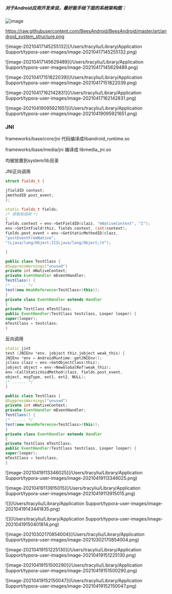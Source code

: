 







##### 对于Android应用开发来说，最好能手绘下面的系统架构图：

![image](https://raw.githubusercontent.com/BeesAndroid/BeesAndroid/master/art/android_system_structure.png)

https://raw.githubusercontent.com/BeesAndroid/BeesAndroid/master/art/android_system_structure.png



![image-20210417145255132](/Users/tracyliu/Library/Application Support/typora-user-images/image-20210417145255132.png)



![image-20210417145629489](/Users/tracyliu/Library/Application Support/typora-user-images/image-20210417145629489.png)



![image-20210417151822039](/Users/tracyliu/Library/Application Support/typora-user-images/image-20210417151822039.png)





![image-20210417162142831](/Users/tracyliu/Library/Application Support/typora-user-images/image-20210417162142831.png)





![image-20210419095921651](/Users/tracyliu/Library/Application Support/typora-user-images/image-20210419095921651.png)



### JNI



frameworks/base/core/jni 代码编译成libandroid_runtime.so 

frameworks/base/media/jni 编译成 libmedia_jni.so

均被放置到system/lib目录





JNI正向调用





```cpp
struct fields_t {

jfieldID context;
jmethodID post_event;
};

static fields_t fields;
/* 获取和调用 */
{
fields.context = env->GetFieldID(clazz, "mNativeContext", "I");
env->SetIntField(thiz, fields.context, (int)context);
fields.post_event = env->GetStaticMethodID(clazz, 
"postEventFromNative", 
"(Ljava/lang/Object;IIILjava/lang/Object;)V");

}
```



```java
public class TestClass {
@SuppressWarnings("unused")
private int mNativeContext;
private EventHandler mEventHandler;
TestClass() {
/* ...... */
test(new WeakReference<TestClass>(this));
}
private class EventHandler extends Handler
{
private TestClass mTestClass;
public EventHandler(TestClass testclass, Looper looper) {
super(looper);
mTestClass = testclass;
}
```



反向调用

```cpp
static jint
test (JNIEnv *env, jobject thiz,jobject weak_this) {
JNIEnv *env = AndroidRuntime::getJNIEnv();
jclass clazz = env->GetObjectClass(thiz);
jobject object = env->NewGlobalRef(weak_thiz);
env->CallStaticVoidMethod(clazz, fields.post_event,
object, msgType, ext1, ext2, NULL);
/* ...... */
}
```



```java
public class TestClass {
@SuppressWarnings("unused")
private int mNativeContext;
private EventHandler mEventHandler;
TestClass() {
/* ...... */
test(new WeakReference<TestClass>(this));
}
private class EventHandler extends Handler
{
private TestClass mTestClass;
public EventHandler(TestClass testclass, Looper looper) {
super(looper);
mTestClass = testclass;
}
```





![image-20210419113346025](/Users/tracyliu/Library/Application Support/typora-user-images/image-20210419113346025.png)









![image-20210419113915015](/Users/tracyliu/Library/Application Support/typora-user-images/image-20210419113915015.png)















![](/Users/tracyliu/Library/Application Support/typora-user-images/image-20210419143441835.png)

![](/Users/tracyliu/Library/Application Support/typora-user-images/image-20210419150401814.png)



![image-20210302170854004](/Users/tracyliu/Library/Application Support/typora-user-images/image-20210302170854004.png)





![image-20210419151225130](/Users/tracyliu/Library/Application Support/typora-user-images/image-20210419151225130.png)







![image-20210419151500290](/Users/tracyliu/Library/Application Support/typora-user-images/image-20210419151500290.png)





![image-20210419152150047](/Users/tracyliu/Library/Application Support/typora-user-images/image-20210419152150047.png)